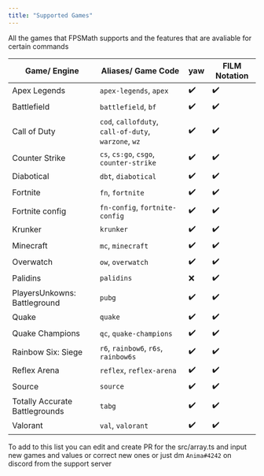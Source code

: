 ```yaml
---
title: "Supported Games"
---
```


All the games that FPSMath supports and the features that are avaliable for certain commands

| Game/ Engine                   | Aliases/ Game Code                                   | yaw                | FILM Notation      |
| ------------------------------ | ---------------------------------------------------- | ------------------ | ------------------ |
| Apex Legends                   | `apex-legends`, `apex`                               | :heavy_check_mark: | :heavy_check_mark: |
| Battlefield                    | `battlefield`, `bf`                                  | :heavy_check_mark: | :heavy_check_mark: |
| Call of Duty                   | `cod`, `callofduty`, `call-of-duty`, `warzone`, `wz` | :heavy_check_mark: | :heavy_check_mark: |
| Counter Strike                 | `cs`, `cs:go`, `csgo`, `counter-strike`              | :heavy_check_mark: | :heavy_check_mark: |
| Diabotical                     | `dbt`, `diabotical`                                  | :heavy_check_mark: | :heavy_check_mark: |
| Fortnite                       | `fn`, `fortnite`                                     | :heavy_check_mark: | :heavy_check_mark: |
| Fortnite config                | `fn-config`, `fortnite-config`                       | :heavy_check_mark: | :heavy_check_mark: |
| Krunker                        | `krunker`                                            | :heavy_check_mark: | :heavy_check_mark: |
| Minecraft                      | `mc`, `minecraft`                                    | :heavy_check_mark: | :heavy_check_mark: |
| Overwatch                      | `ow`, `overwatch`                                    | :heavy_check_mark: | :heavy_check_mark: |
| Palidins                       | `palidins`                                           | :x:                | :heavy_check_mark: |
| PlayersUnkowns: Battleground   | `pubg`                                               | :heavy_check_mark: | :heavy_check_mark: |
| Quake                          | `quake`                                              | :heavy_check_mark: | :heavy_check_mark: |
| Quake Champions                | `qc`, `quake-champions`                              | :heavy_check_mark: | :heavy_check_mark: |
| Rainbow Six: Siege             | `r6`, `rainbow6`, `r6s`, `rainbow6s`                 | :heavy_check_mark: | :heavy_check_mark: |
| Reflex Arena                   | `reflex`, `reflex-arena`                             | :heavy_check_mark: | :heavy_check_mark: |
| Source                         | `source`                                             | :heavy_check_mark: | :heavy_check_mark: |
| Totally Accurate Battlegrounds | `tabg`                                               | :heavy_check_mark: | :heavy_check_mark: |
| Valorant                       | `val`, `valorant`                                    | :heavy_check_mark: | :heavy_check_mark: |

To add to this list you can edit and create PR for the src/array.ts and input new games and values or correct new ones or just dm `Anima#4242` on discord from the support server
